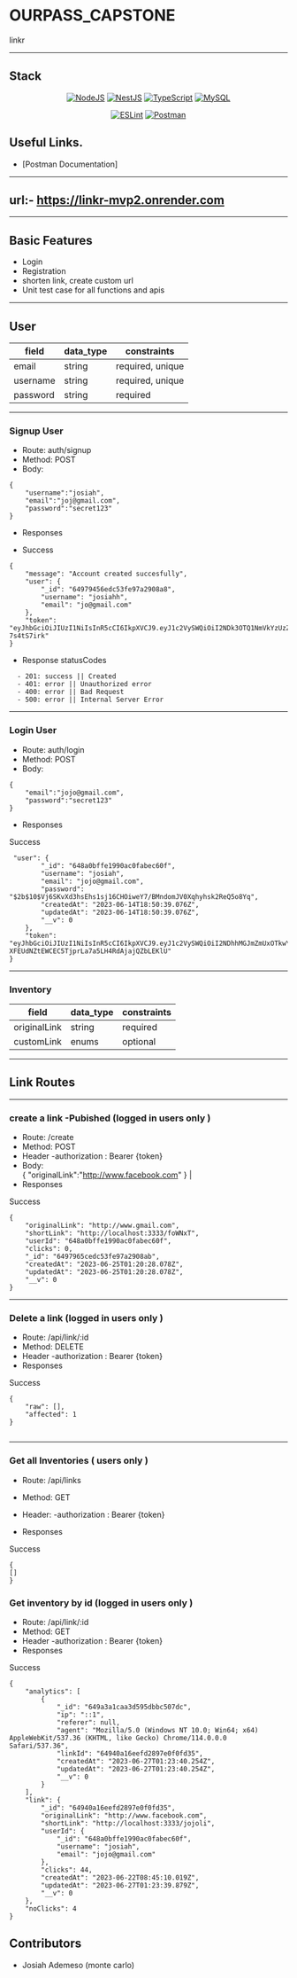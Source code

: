 # OURPASS_CAPSTONE

linkr

---

## Stack

<div align="center">

<a href="">![NodeJS](https://img.shields.io/badge/node.js-6DA55F?style=for-the-badge&logo=node.js&logoColor=white)</a>
<a href="">![NestJS](https://img.shields.io/badge/nestjs-%23E0234E.svg?style=for-the-badge&logo=nestjs&logoColor=white)</a>
<a href="">![TypeScript](https://img.shields.io/badge/typescript-%23007ACC.svg?style=for-the-badge&logo=typescript&logoColor=white)</a>
<a href="">![MySQL](https://img.shields.io/badge/mysql-%2300f.svg?style=for-the-badge&logo=mysql&logoColor=white)</a>

</div>

<div align="center">

<a href="">![ESLint](https://img.shields.io/badge/ESLint-4B3263?style=for-the-badge&logo=eslint&logoColor=white)</a>
<a href="">![Postman](https://img.shields.io/badge/Postman-FF6C37?style=for-the-badge&logo=postman&logoColor=white)</a>

</div>

## Useful Links.

- [Postman Documentation]

---

## url:- https://linkr-mvp2.onrender.com
---

## Basic Features

- Login
- Registration
- shorten link, create custom url
- Unit test case for all functions and apis

---

## User

| field            | data_type | constraints      |
| ---------------- | --------- | ---------------- |
| email            | string    | required, unique |
| username         | string    | required, unique |
| password         | string    | required         |
---

### Signup User

- Route: auth/signup
- Method: POST
- Body:

```
{
    "username":"josiah",
    "email":"joj@gmail.com",
    "password":"secret123"
}
```

- Responses

- Success

```
{
    "message": "Account created succesfully",
    "user": {
        "_id": "64979456edc53fe97a2908a8",
        "username": "josiahh",
        "email": "jo@gmail.com"
    },
    "token": "eyJhbGciOiJIUzI1NiIsInR5cCI6IkpXVCJ9.eyJ1c2VySWQiOiI2NDk3OTQ1NmVkYzUzZmU5N2EyOTA4YTgiLCJ1c2VybmFtZSI6Impvc2lhaGgiLCJlbWFpbCI6ImpvQGdtYWlsLmNvbSIsImlhdCI6MTY4NzY1NTUxMSwiZXhwIjoxNjg3NjU5MTExfQ.yVMDBv9Q2kKwlAY8NtLgL4rZepRBseHBG-7s4tS7irk"
}
```

- Response statusCodes

```
  - 201: success || Created
  - 401: error || Unauthorized error
  - 400: error || Bad Request
  - 500: error || Internal Server Error
```

---

### Login User

- Route: auth/login
- Method: POST
- Body:

```
{
    "email":"jojo@gmail.com",
    "password":"secret123"
}
```

- Responses

Success

```
 "user": {
        "_id": "648a0bffe1990ac0fabec60f",
        "username": "josiah",
        "email": "jojo@gmail.com",
        "password": "$2b$10$Vj6SKvXd3hsEhs1sj16CHOiweY7/BMndomJV0Xqhyhsk2ReQ5o8Yq",
        "createdAt": "2023-06-14T18:50:39.076Z",
        "updatedAt": "2023-06-14T18:50:39.076Z",
        "__v": 0
    },
    "token": "eyJhbGciOiJIUzI1NiIsInR5cCI6IkpXVCJ9.eyJ1c2VySWQiOiI2NDhhMGJmZmUxOTkwYWMwZmFiZWM2MGYiLCJ1c2VybmFtZSI6Impvc2lhaCIsImVtYWlsIjoiam9qb0BnbWFpbC5jb20iLCJpYXQiOjE2ODc2NTU2MzIsImV4cCI6MTY4NzY1OTIzMn0.YG-XFEUdNZtEWCEC5TjprLa7a5LH4RdAjajQZbLEKlU"
}
```

---

### Inventory

| field           | data_type | constraints | 
| --------------- | --------- | ----------- |
| originalLink    | string    | required    |
|customLink        | enums     | optional   | 
               

---

## Link Routes

---

### create a link -Pubished (logged in users only )

- Route: /create
- Method: POST
- Header
  -authorization : Bearer {token}
- Body:   
{
    "originalLink":"http://www.facebook.com"
}                                          |
- Responses

Success

```
{
    "originalLink": "http://www.gmail.com",
    "shortLink": "http://localhost:3333/foWNxT",
    "userId": "648a0bffe1990ac0fabec60f",
    "clicks": 0,
    "_id": "6497965cedc53fe97a2908ab",
    "createdAt": "2023-06-25T01:20:28.078Z",
    "updatedAt": "2023-06-25T01:20:28.078Z",
    "__v": 0
}
```



---

### Delete a link (logged in users only )

- Route: /api/link/:id
- Method: DELETE
- Header
  -authorization : Bearer {token}
- Responses

Success

```
{
    "raw": [],
    "affected": 1
}


```

---

### Get all Inventories ( users only )

- Route: /api/links
- Method: GET
- Header:
  -authorization : Bearer {token}

- Responses

Success

```
{
[]
}
```



### Get inventory by id (logged in users only )

- Route: /api/link/:id
- Method: GET
- Header
  -authorization : Bearer {token}
- Responses

Success

```
{
    "analytics": [
        {
            "_id": "649a3a1caa3d595dbbc507dc",
            "ip": "::1",
            "referer": null,
            "agent": "Mozilla/5.0 (Windows NT 10.0; Win64; x64) AppleWebKit/537.36 (KHTML, like Gecko) Chrome/114.0.0.0 Safari/537.36",
            "linkId": "64940a16eefd2897e0f0fd35",
            "createdAt": "2023-06-27T01:23:40.254Z",
            "updatedAt": "2023-06-27T01:23:40.254Z",
            "__v": 0
        }
    ],
    "link": {
        "_id": "64940a16eefd2897e0f0fd35",
        "originalLink": "http://www.facebook.com",
        "shortLink": "http://localhost:3333/jojoli",
        "userId": {
            "_id": "648a0bffe1990ac0fabec60f",
            "username": "josiah",
            "email": "jojo@gmail.com"
        },
        "clicks": 44,
        "createdAt": "2023-06-22T08:45:10.019Z",
        "updatedAt": "2023-06-27T01:23:39.879Z",
        "__v": 0
    },
    "noClicks": 4
}
```

## Contributors

- Josiah Ademeso (monte carlo)
